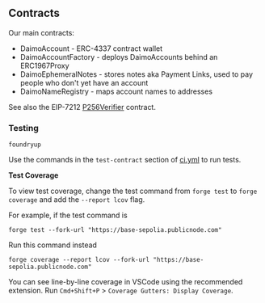 ## Contracts

Our main contracts:

- DaimoAccount - ERC-4337 contract wallet
- DaimoAccountFactory - deploys DaimoAccounts behind an ERC1967Proxy
- DaimoEphemeralNotes - stores notes aka Payment Links, used to pay people who don't yet have an account
- DaimoNameRegistry - maps account names to addresses

See also the EIP-7212 [P256Verifier](https://github.com/daimo-eth/p256-verifier) contract.

### Testing

```
foundryup
```

Use the commands in the `test-contract` section of [ci.yml](../.github/workflows/ci.yml) to run tests.

**Test Coverage**

To view test coverage, change the test command from `forge test` to `forge coverage` and add the `--report lcov` flag.

For example, if the test command is

```
forge test --fork-url "https://base-sepolia.publicnode.com"
```

Run this command instead

```
forge coverage --report lcov --fork-url "https://base-sepolia.publicnode.com"
```


You can see line-by-line coverage in VSCode using the recommended extension. Run
`Cmd+Shift+P` > `Coverage Gutters: Display Coverage`.
